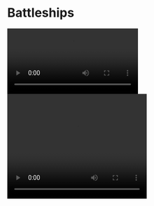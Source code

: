 # Battleships

![Battleships](https://sneddonlewis-videos.s3.eu-west-2.amazonaws.com/battleships_demo.mov)
<video width="320" height="240" controls>
  <source src="https://sneddonlewis-videos.s3.eu-west-2.amazonaws.com/battleships_demo.mov" type="video/mp4">
</video>
